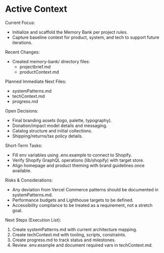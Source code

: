 # Active Context

Current Focus:
- Initialize and scaffold the Memory Bank per project rules.
- Capture baseline context for product, system, and tech to support future iterations.

Recent Changes:
- Created memory-bank/ directory files:
  - projectbrief.md
  - productContext.md

Planned Immediate Next Files:
- systemPatterns.md
- techContext.md
- progress.md

Open Decisions:
- Final branding assets (logo, palette, typography).
- Donation/impact model details and messaging.
- Catalog structure and initial collections.
- Shipping/returns/tax policy details.

Short-Term Tasks:
- Fill env variables using .env.example to connect to Shopify.
- Verify Shopify GraphQL operations (lib/shopify) with target store.
- Align homepage and product theming with brand guidelines once available.

Risks & Considerations:
- Any deviation from Vercel Commerce patterns should be documented in systemPatterns.md.
- Performance budgets and Lighthouse targets to be defined.
- Accessibility compliance to be treated as a requirement, not a stretch goal.

Next Steps (Execution List):
1) Create systemPatterns.md with current architecture mapping.
2) Create techContext.md with tooling, scripts, constraints.
3) Create progress.md to track status and milestones.
4) Review .env.example and document required vars in techContext.md.
